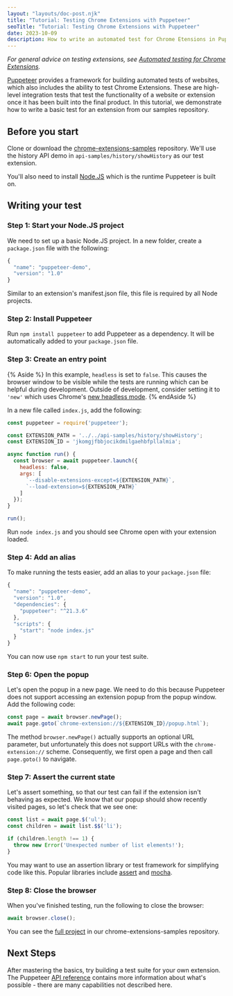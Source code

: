 ```yaml
---
layout: "layouts/doc-post.njk"
title: "Tutorial: Testing Chrome Extensions with Puppeteer"
seoTitle: "Tutorial: Testing Chrome Extensions with Puppeteer"
date: 2023-10-09
description: How to write an automated test for Chrome Etensions in Puppeteer.
---
```


_For general advice on testing extensions, see
[Automated testing for Chrome Extensions][automated-testing]._

[Puppeteer][puppeteer] provides a framework for building automated tests of websites, which also
includes the ability to test Chrome Extensions. These are high-level integration tests that test the
functionality of a website or extension once it has been built into the final product. In this
tutorial, we demonstrate how to write a basic test for an extension from our samples repository.

## Before you start

Clone or download the [chrome-extensions-samples][samples-repo] repository. We'll use the history
API demo in `api-samples/history/showHistory` as our test extension.

You'll also need to install [Node.JS][node] which is the runtime Puppeteer is built on.

## Writing your test

### Step 1: Start your Node.JS project

We need to set up a basic Node.JS project. In a new folder, create a `package.json` file with the
following:

```js
{
  "name": "puppeteer-demo",
  "version": "1.0"
}
```

Similar to an extension's manifest.json file, this file is required by all Node projects.

### Step 2: Install Puppeteer

Run `npm install puppeteer` to add Puppeteer as a dependency. It will be automatically added to your
`package.json` file.

### Step 3: Create an entry point

{% Aside %}
In this example, `headless` is set to `false`. This causes the browser window to be visible while
the tests are running which can be helpful during development. Outside of development, consider
setting it to `'new'` which uses Chrome's [new headless mode][new-headless].
{% endAside %}

In a new file called `index.js`, add the following:

```js
const puppeteer = require('puppeteer');

const EXTENSION_PATH = '../../api-samples/history/showHistory';
const EXTENSION_ID = 'jkomgjfbbjocikdmilgaehbfpllalmia';

async function run() {
  const browser = await puppeteer.launch({
    headless: false,
    args: [
      `--disable-extensions-except=${EXTENSION_PATH}`,
      `--load-extension=${EXTENSION_PATH}`
    ]
  });
}

run();
```

Run `node index.js` and you should see Chrome open with your extension loaded.

### Step 4: Add an alias

To make running the tests easier, add an alias to your `package.json` file:

```js
{
  "name": "puppeteer-demo",
  "version": "1.0",
  "dependencies": {
    "puppeteer": "^21.3.6"
  },
  "scripts": {
    "start": "node index.js"
  }
}
```

You can now use `npm start` to run your test suite.

### Step 6: Open the popup

Let's open the popup in a new page. We need to do this because Puppeteer does not support accessing
an extension popup from the popup window. Add the following code:

```js
const page = await browser.newPage();
await page.goto(`chrome-extension://${EXTENSION_ID}/popup.html`);
```

The method `browser.newPage()` actually supports an optional URL parameter, but unfortunately this
does not support URLs with the `chrome-extension://` scheme. Consequently, we first open a page and
then call `page.goto()` to navigate.

### Step 7: Assert the current state

Let's assert something, so that our test can fail if the extension isn't behaving as expected. We
know that our popup should show recently visited pages, so let's check that we see one:

```js
const list = await page.$('ul');
const children = await list.$$('li');

if (children.length !== 1) {
  throw new Error('Unexpected number of list elements!');
}
```

You may want to use an assertion library or test framework for simplifying code like this. Popular
libraries include [assert][assert] and [mocha][mocha].

### Step 8: Close the browser

When you've finished testing, run the following to close the browser:

```js
await browser.close();
```

You can see the [full project][full-project] in our chrome-extensions-samples repository.

## Next Steps

After mastering the basics, try building a test suite for your own extension. The Puppeteer [API reference][api-reference] contains more information about what's possible - there are many capabilities not described here.

[automated-testing]: /docs/extensions/mv3/automated-testing
[puppeteer]: https://github.com/puppeteer/puppeteer
[samples-repo]: https://github.com/GoogleChrome/chrome-extensions-samples
[node]: https://nodejs.org/
[new-headless]: https://developer.chrome.com/articles/new-headless/
[mocha]: https://www.npmjs.com/package/mocha
[assert]: https://www.npmjs.com/package/assert
[full-project]: https://github.com/GoogleChrome/chrome-extensions-samples/tree/main/functional-samples/tutorial.puppeteer
[api-reference]: https://pptr.dev/api
[consistent-id]: /docs/extensions/mv3/automated-testing/#setting-an-extension-id
